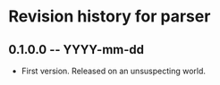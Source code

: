 # Revision history for parser

## 0.1.0.0 -- YYYY-mm-dd

* First version. Released on an unsuspecting world.
